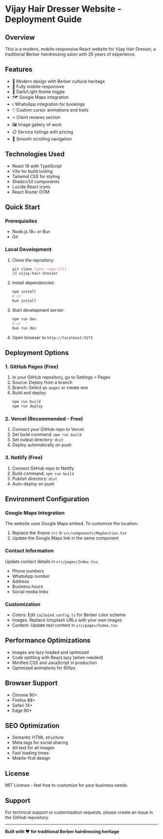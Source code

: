 
# Vijay Hair Dresser Website - Deployment Guide

## Overview
This is a modern, mobile-responsive React website for Vijay Hair Dresser, a traditional Berber hairdressing salon with 25 years of experience.

## Features
- 🎨 Modern design with Berber cultural heritage
- 📱 Fully mobile-responsive
- 🌙 Dark/Light theme toggle
- 🗺️ Google Maps integration
- 📞 WhatsApp integration for bookings
- 🖱️ Custom cursor animations and trails
- ⭐ Client reviews section
- 🖼️ Image gallery of work
- 📋 Service listings with pricing
- 🎯 Smooth scrolling navigation

## Technologies Used
- React 18 with TypeScript
- Vite for build tooling
- Tailwind CSS for styling
- Shadcn/UI components
- Lucide React icons
- React Router DOM

## Quick Start

### Prerequisites
- Node.js 18+ or Bun
- Git

### Local Development
1. Clone the repository:
   ```bash
   git clone [your-repo-url]
   cd vijay-hair-dresser
   ```

2. Install dependencies:
   ```bash
   npm install
   # or
   bun install
   ```

3. Start development server:
   ```bash
   npm run dev
   # or
   bun run dev
   ```

4. Open browser to `http://localhost:5173`

## Deployment Options

### 1. GitHub Pages (Free)
1. In your GitHub repository, go to Settings > Pages
2. Source: Deploy from a branch
3. Branch: Select `gh-pages` or create one
4. Build and deploy:
   ```bash
   npm run build
   npm run deploy
   ```

### 2. Vercel (Recommended - Free)
1. Connect your GitHub repo to Vercel
2. Set build command: `npm run build`
3. Set output directory: `dist`
4. Deploy automatically on push

### 3. Netlify (Free)
1. Connect GitHub repo to Netlify
2. Build command: `npm run build`
3. Publish directory: `dist`
4. Auto-deploy on push

## Environment Configuration

### Google Maps Integration
The website uses Google Maps embed. To customize the location:
1. Replace the iframe `src` in `src/components/MapSection.tsx`
2. Update the Google Maps link in the same component

### Contact Information
Update contact details in `src/pages/Index.tsx`:
- Phone numbers
- WhatsApp number
- Address
- Business hours
- Social media links

### Customization
- Colors: Edit `tailwind.config.ts` for Berber color scheme
- Images: Replace Unsplash URLs with your own images
- Content: Update text content in `src/pages/Index.tsx`

## Performance Optimizations
- Images are lazy-loaded and optimized
- Code splitting with React.lazy (when needed)
- Minified CSS and JavaScript in production
- Optimized animations for 60fps

## Browser Support
- Chrome 90+
- Firefox 88+
- Safari 14+
- Edge 90+

## SEO Optimization
- Semantic HTML structure
- Meta tags for social sharing
- Alt text for all images
- Fast loading times
- Mobile-first design

## License
MIT License - feel free to customize for your business needs.

## Support
For technical support or customization requests, please create an issue in the GitHub repository.

---

**Built with ❤️ for traditional Berber hairdressing heritage**
